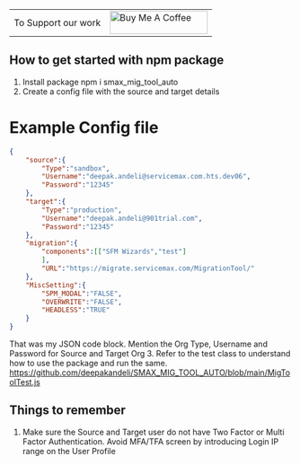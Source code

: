 <centre>
<table border='0px'>
    <tr>
        <td>To Support our work</td>
        <td><a href="https://www.buymeacoffee.com/Lifeonauto" target="_blank"><img src="https://cdn.buymeacoffee.com/buttons/default-orange.png" alt="Buy Me A Coffee" height="41" width="174"></a></td>
    </tr>
</table>
</centre>


## How to get started with npm package
1. Install package npm i smax_mig_tool_auto
2. Create a config file with the source and target details
    
Example Config file
===============
```json
{
    "source":{
        "Type":"sandbox",
        "Username":"deepak.andeli@servicemax.com.hts.dev06",
        "Password":"12345"
    },
    "target":{
        "Type":"production",
        "Username":"deepak.andeli@901trial.com",
        "Password":"12345"
    },
    "migration":{
        "components":[["SFM Wizards","test"]                        
        ],
        "URL":"https://migrate.servicemax.com/MigrationTool/"
    },
    "MiscSetting":{
        "SPM_MODAL":"FALSE",
        "OVERWRITE":"FALSE",
        "HEADLESS":"TRUE"
    }
}
```

That was my JSON code block.
    Mention the Org Type, Username and Password for Source and Target Org
3. Refer to the test class to understand how to use the package and run the same.
    https://github.com/deepakandeli/SMAX_MIG_TOOL_AUTO/blob/main/MigToolTest.js





## Things to remember
1. Make sure the Source and Target user do not have Two Factor or Multi Factor Authentication. Avoid MFA/TFA screen by introducing Login IP range on the User Profile